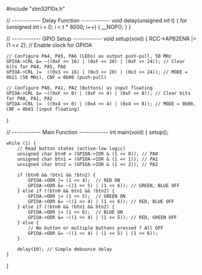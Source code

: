 #include "stm32f10x.h"

// ------------ Delay Function ------------
void delay(unsigned int t) {
for (unsigned int i = 0; i < t \* 8000; i++) {
\_\_NOP();
}
}

// ------------ GPIO Setup ------------
void setup(void) {
RCC->APB2ENR |= (1 << 2); // Enable clock for GPIOA

    // Configure PA4, PA5, PA6 (LEDs) as output push-pull, 50 MHz
    GPIOA->CRL &= ~((0xF << 16) | (0xF << 20) | (0xF << 24)); // Clear bits for PA4, PA5, PA6
    GPIOA->CRL |=  ((0x3 << 16) | (0x3 << 20) | (0x3 << 24)); // MODE = 0b11 (50 MHz), CNF = 0b00 (push-pull)

    // Configure PA0, PA1, PA2 (Buttons) as input floating
    GPIOA->CRL &= ~((0xF << 0) | (0xF << 4) | (0xF << 8)); // Clear bits for PA0, PA1, PA2
    GPIOA->CRL |=  ((0x4 << 0) | (0x4 << 4) | (0x4 << 8)); // MODE = 0b00, CNF = 0b01 (input floating)

}

// ------------ Main Function ------------
int main(void) {
setup();

    while (1) {
        // Read button states (active-low logic)
        unsigned char btn0 = (GPIOA->IDR & (1 << 0)); // PA0
        unsigned char btn1 = (GPIOA->IDR & (1 << 1)); // PA1
        unsigned char btn2 = (GPIOA->IDR & (1 << 2)); // PA2

        if (btn0 && !btn1 && !btn2) {
            GPIOA->ODR |= (1 << 4);  // RED ON
            GPIOA->ODR &= ~((1 << 5) | (1 << 6)); // GREEN, BLUE OFF
        } else if (!btn0 && btn1 && !btn2) {
            GPIOA->ODR |= (1 << 5);  // GREEN ON
            GPIOA->ODR &= ~((1 << 4) | (1 << 6)); // RED, BLUE OFF
        } else if (!btn0 && !btn1 && btn2) {
            GPIOA->ODR |= (1 << 6);  // BLUE ON
            GPIOA->ODR &= ~((1 << 4) | (1 << 5)); // RED, GREEN OFF
        } else {
            // No button or multiple buttons pressed ? All OFF
            GPIOA->ODR &= ~((1 << 4) | (1 << 5) | (1 << 6));
        }

        delay(10); // Simple debounce delay
    }

}
